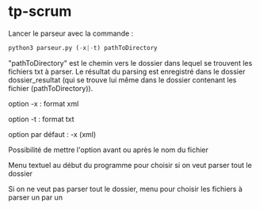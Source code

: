 # tp-scrum

Lancer le parseur avec la commande :
```python
python3 parseur.py (-x|-t) pathToDirectory
```
"pathToDirectory" est le chemin vers le dossier dans lequel se trouvent les fichiers txt à parser.
Le résultat du parsing est enregistré dans le dossier dossier_resultat (qui se trouve lui même dans le dossier contenant les fichier (pathToDirectory)).

option -x : format xml

option -t : format txt

option par défaut : -x (xml)

Possibilité de mettre l'option avant ou après le nom du fichier

Menu textuel au début du programme pour choisir si on veut parser tout le dossier 

Si on ne veut pas parser tout le dossier, menu pour choisir les fichiers à parser un par un
